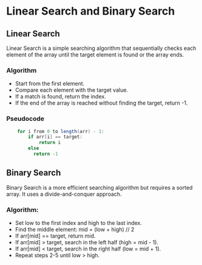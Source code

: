 # Linear Search and Binary Search

## Linear Search

Linear Search is a simple searching algorithm that sequentially checks each element of the array until the target element is found or the array ends.

### Algorithm

- Start from the first element.
- Compare each element with the target value.
- If a match is found, return the index.
- If the end of the array is reached without finding the target, return -1.

### Pseudocode
```csharp
    for i from 0 to length(arr) - 1:
        if arr[i] == target:
            return i
        else
          return -1
```

## Binary Search

Binary Search is a more efficient searching algorithm but requires a sorted array. It uses a divide-and-conquer approach.

### Algorithm:

- Set low to the first index and high to the last index.
- Find the middle element:
    mid = (low + high) // 2
- If arr[mid] == target, return mid.
- If arr[mid] > target, search in the left half (high = mid - 1).
- If arr[mid] < target, search in the right half (low = mid + 1).
- Repeat steps 2-5 until low > high.